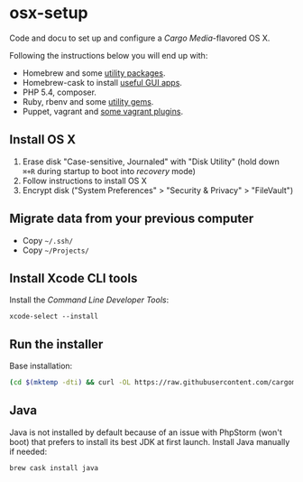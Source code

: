 osx-setup
=========
Code and docu to set up and configure a *Cargo Media*-flavored OS X.

Following the instructions below you will end up with:
- Homebrew and some [utility packages](/deploy/resource/osx/install/_default/brew.list).
- Homebrew-cask to install [useful GUI apps](/deploy/resource/osx/install/_default/brew-cask.list).
- PHP 5.4, composer.
- Ruby, rbenv and some [utility gems](/deploy/resource/osx/install/_default/scripts/ruby.sh).
- Puppet, vagrant and [some vagrant plugins](/deploy/resource/osx/install/_default/scripts/vagrant-plugins.sh).

Install OS X
------------
1. Erase disk "Case-sensitive, Journaled" with "Disk Utility" (hold down `⌘+R` during startup to boot into *recovery* mode)
2. Follow instructions to install OS X
3. Encrypt disk ("System Preferences" > "Security & Privacy" > "FileVault")

Migrate data from your previous computer
----------------------------------------
- Copy `~/.ssh/`
- Copy `~/Projects/`

Install Xcode CLI tools
-----------------------
Install the *Command Line Developer Tools*:
```
xcode-select --install
```

Run the installer
-----------------
Base installation:
```sh
(cd $(mktemp -dti) && curl -OL https://raw.githubusercontent.com/cargomedia/osx-setup/master/install.sh && bash install.sh)
```

Java
----
Java is not installed by default because of an issue with PhpStorm (won't boot) that prefers to
install its best JDK at first launch. Install Java manually if needed:
```sh
brew cask install java
```
